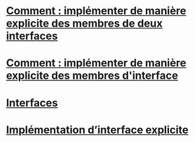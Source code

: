 # [Comment : implémenter de manière explicite des membres de deux interfaces](how-to-explicitly-implement-members-of-two-interfaces.md)
# [Comment : implémenter de manière explicite des membres d'interface](how-to-explicitly-implement-interface-members.md)
# [Interfaces](index.md)
# [Implémentation d’interface explicite](explicit-interface-implementation.md)
